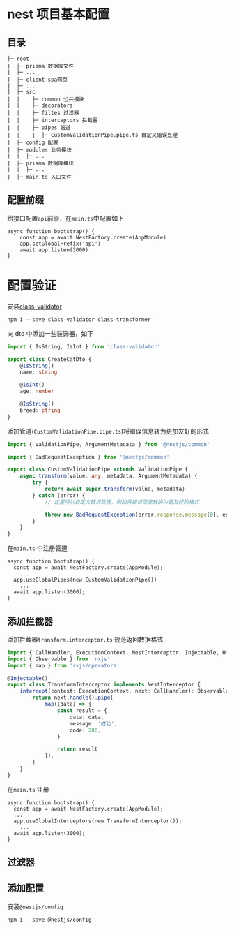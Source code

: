 # nest 项目基本配置

## 目录

```
├─ root
|  ├─ prisma 数据库文件
|  ├─ ...
|  ├─ client spa网页
|  ├─ ...
|  ├─ src
|  |    ├─ common 公共模块
|  |    ├─ decorators
|  |    ├─ filtes 过滤器
|  |    ├─ interceptors 拦截器
|  |    ├─ pipes 管道
|  |    |  ├─ CustomValidationPipe.pipe.ts 自定义错误处理
|  ├─ config 配置
|  ├─ modules 业务模块
|  |  ├─ ...
|  ├─ prisma 数据库模块
|  |  ├─ ...
|  ├─ main.ts 入口文件
```

## 配置前缀

给接口配置`api`前缀，在`main.ts`中配置如下

```typescript{3}
async function bootstrap() {
	const app = await NestFactory.create(AppModule)
	app.setGlobalPrefix('api')
	await app.listen(3000)
}
```

# 配置验证

安装[class-validator](https://github.com/typestack/class-validator)

```shell
npm i --save class-validator class-transformer
```

向 dto 中添加一些装饰器，如下

```typescript
import { IsString, IsInt } from 'class-validator'

export class CreateCatDto {
	@IsString()
	name: string

	@IsInt()
	age: number

	@IsString()
	breed: string
}
```

添加管道(`CustomValidationPipe.pipe.ts`)将错误信息转为更加友好的形式

```typescript
import { ValidationPipe, ArgumentMetadata } from '@nestjs/common'

import { BadRequestException } from '@nestjs/common'

export class CustomValidationPipe extends ValidationPipe {
	async transform(value: any, metadata: ArgumentMetadata) {
		try {
			return await super.transform(value, metadata)
		} catch (error) {
			// 这里可以自定义错误处理，例如将错误信息转换为更友好的格式

			throw new BadRequestException(error.response.message[0], error.constraints)
		}
	}
}
```

在`main.ts` 中注册管道

```typescript{4}
async function bootstrap() {
  const app = await NestFactory.create(AppModule);
	...
  app.useGlobalPipes(new CustomValidationPipe())
	...
  await app.listen(3000);
}
```

## 添加拦截器

添加拦截器`transform.interceptor.ts` 规范返回数据格式

```typescript
import { CallHandler, ExecutionContext, NestInterceptor, Injectable, HttpStatus } from '@nestjs/common'
import { Observable } from 'rxjs'
import { map } from 'rxjs/operators'

@Injectable()
export class TransformInterceptor implements NestInterceptor {
	intercept(context: ExecutionContext, next: CallHandler): Observable<any> {
		return next.handle().pipe(
			map((data) => {
				const result = {
					data: data,
					message: '成功',
					code: 200,
				}

				return result
			}),
		)
	}
}
```

在`main.ts` 注册

```typescript{4}
async function bootstrap() {
  const app = await NestFactory.create(AppModule);
  ...
  app.useGlobalInterceptors(new TransformInterceptor());
	...
  await app.listen(3000);
}
```

## 过滤器

## 添加配置

安装`@nestjs/config`

```shell
npm i --save @nestjs/config
```
